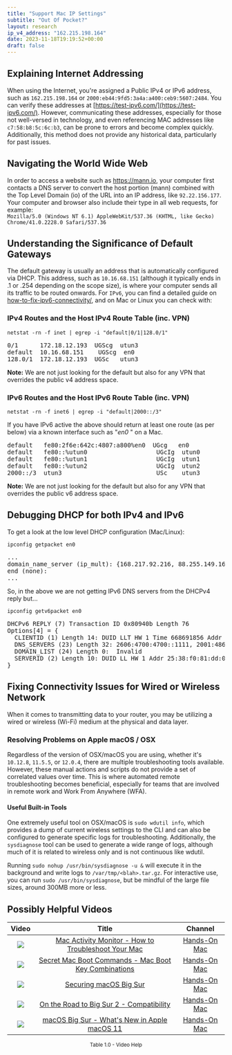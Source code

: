 ```yaml
---
title: "Support Mac IP Settings"
subtitle: "Out Of Pocket?"
layout: research
ip_v4_address: "162.215.198.164"
date: 2023-11-18T19:19:52+00:00
draft: false
---
```


## Explaining Internet Addressing

When using the Internet, you're assigned a Public IPv4 or IPv6 address, such as ```162.215.198.164``` or ```2000:eb44:9fd5:3a4a:a400:ceb9:5607:2484```. You can verify these addresses at [https://test-ipv6.com/](https://test-ipv6.com/). However, communicating these addresses, especially for those not well-versed in technology, and even referencing MAC addresses like ```c7:58:b8:5c:6c:b3```, can be prone to errors and become complex quickly. Additionally, this method does not provide any historical data, particularly for past issues.
## Navigating the World Wide Web

In order to access a website such as https://mann.io, your computer first contacts a DNS server to convert the host portion (mann) combined with the Top Level Domain (io) of the URL into an IP address, like ```92.22.156.177```. Your computer and browser also include their type in all web requests, for example: <br>```Mozilla/5.0 (Windows NT 6.1) AppleWebKit/537.36 (KHTML, like Gecko) Chrome/41.0.2228.0 Safari/537.36```
## Understanding the Significance of Default Gateways

The default gateway is usually an address that is automatically configured via DHCP. This address, such as ```10.16.68.151``` (although it typically ends in .1 or .254 depending on the scope size), is where your computer sends all its traffic to be routed onwards. For ```IPv6```, you can find a detailed guide on [how-to-fix-ipv6-connectivity/](/blog/how-to-fix-ipv6-connectivity/), and on Mac or Linux you can check with: <br>
### IPv4 Routes and the Host IPv4 Route Table (inc. VPN)
```netstat -rn -f inet | egrep -i "default|0/1|128.0/1"```

<pre>
0/1      172.18.12.193  UGScg  utun3
default  10.16.68.151    UGScg  en0
128.0/1  172.18.12.193  UGSc   utun3</pre>

**Note:** We are not just looking for the default but also for any VPN that overrides the public v4 address space.

### IPv6 Routes and the Host IPv6 Route Table (inc. VPN)
```netstat -rn -f inet6 | egrep -i "default|2000::/3"```

If you have IPv6 active the above should return at least one route (as per below) via a known interface such as "_en0_ " on a Mac. 

<pre>
default   fe80:2f6e:642c:4807:a800%en0  UGcg   en0
default   fe80::%utun0                   UGcIg  utun0
default   fe80::%utun1                   UGcIg  utun1
default   fe80::%utun2                   UGcIg  utun2
2000::/3  utun3                          USc    utun3</pre>

**Note:** We are not just looking for the default but also for any VPN that overrides the public v6 address space.
<br>

## Debugging DHCP for both IPv4 and IPv6

To get a look at the low level DHCP configuration (Mac/Linux): 

```ipconfig getpacket en0```

<pre>
...
domain_name_server (ip_mult): {168.217.92.216, 88.255.149.163}
end (none):
...</pre>

So, in the above we are not getting IPv6 DNS servers from the DHCPv4 reply but...

```ipconfig getv6packet en0```

<pre>
DHCPv6 REPLY (7) Transaction ID 0x80940b Length 76
Options[4] = {
  CLIENTID (1) Length 14: DUID LLT HW 1 Time 668691856 Addr c7:58:b8:5c:6c:b3
  DNS_SERVERS (23) Length 32: 2606:4700:4700::1111, 2001:4860:4860::8844
  DOMAIN_LIST (24) Length 0:  Invalid
  SERVERID (2) Length 10: DUID LL HW 1 Addr 25:38:f0:81:dd:01
}</pre>




## Fixing Connectivity Issues for Wired or Wireless Network
When it comes to transmitting data to your router, you may be utilizing a wired or wireless (Wi-Fi) medium at the physical and data layer.
### Resolving Problems on Apple macOS / OSX
Regardless of the version of OSX/macOS you are using, whether it's ```10.12.8```, ```11.5.5```, or ```12.0.4```, there are multiple troubleshooting tools available. However, these manual actions and scripts do not provide a set of correlated values over time. This is where automated remote troubleshooting becomes beneficial, especially for teams that are involved in remote work and Work From Anywhere (WFA).
#### Useful Built-in Tools
One extremely useful tool on OSX/macOS is ```sudo wdutil info```, which provides a dump of current wireless settings to the CLI and can also be configured to generate specific logs for troubleshooting. Additionally, the ```sysdiagnose``` tool can be used to generate a wide range of logs, although much of it is related to wireless only and is not continuous like wdutil.

Running ```sudo nohup /usr/bin/sysdiagnose -u &``` will execute it in the background and write logs to ```/var/tmp/<blah>.tar.gz```. For interactive use, you can run ```sudo /usr/bin/sysdiagnose```, but be mindful of the large file sizes, around 300MB more or less.
## Possibly Helpful Videos

<link href="/plugins/lity/css/lity.min.css" rel="stylesheet">
<script src="/plugins/lity/js/lity.min.js"></script>
<div class="table1-start"></div>

|Video | Title | Channel |
| :---: | :---: | :---: |
|<a href="https://www.youtube.com/watch?v=TWzWd_DiaJ0" data-lity><img src="https://i.ytimg.com/vi/TWzWd_DiaJ0/default.jpg" class="img-fluid"></a>|<a href="https://www.youtube.com/watch?v=TWzWd_DiaJ0" data-lity>Mac Activity Monitor - How to Troubleshoot Your Mac</a>|<a target="_blank" href="https://www.youtube.com/channel/UCg43DP8MdHVcl4rFK_delBg" >Hands-On Mac</a>|
|<a href="https://www.youtube.com/watch?v=VwNYWAxHCgM" data-lity><img src="https://i.ytimg.com/vi/VwNYWAxHCgM/default.jpg" class="img-fluid"></a>|<a href="https://www.youtube.com/watch?v=VwNYWAxHCgM" data-lity>Secret Mac Boot Commands - Mac Boot Key Combinations</a>|<a target="_blank" href="https://www.youtube.com/channel/UCg43DP8MdHVcl4rFK_delBg" >Hands-On Mac</a>|
|<a href="https://www.youtube.com/watch?v=7KdhJimuhNw" data-lity><img src="https://i.ytimg.com/vi/7KdhJimuhNw/default.jpg" class="img-fluid"></a>|<a href="https://www.youtube.com/watch?v=7KdhJimuhNw" data-lity>Securing macOS Big Sur</a>|<a target="_blank" href="https://www.youtube.com/channel/UCg43DP8MdHVcl4rFK_delBg" >Hands-On Mac</a>|
|<a href="https://www.youtube.com/watch?v=HEbK-Tignuc" data-lity><img src="https://i.ytimg.com/vi/HEbK-Tignuc/default.jpg" class="img-fluid"></a>|<a href="https://www.youtube.com/watch?v=HEbK-Tignuc" data-lity>On the Road to Big Sur 2 - Compatibility</a>|<a target="_blank" href="https://www.youtube.com/channel/UCg43DP8MdHVcl4rFK_delBg" >Hands-On Mac</a>|
|<a href="https://www.youtube.com/watch?v=JMKi6o9kaZI" data-lity><img src="https://i.ytimg.com/vi/JMKi6o9kaZI/default.jpg" class="img-fluid"></a>|<a href="https://www.youtube.com/watch?v=JMKi6o9kaZI" data-lity>macOS Big Sur - What&#39;s New in Apple macOS 11</a>|<a target="_blank" href="https://www.youtube.com/channel/UCg43DP8MdHVcl4rFK_delBg" >Hands-On Mac</a>|

<center><small>Table 1.0 - Video Help</small></center>
 <br>
<div class="table1-end"></div>
<script type="text/javascript">
(function() {
    $('div.table1-start').nextUntil('div.table1-end', 'table').addClass('table thead-dark table-striped table-responsive rounded').attr('id', 't1');
    $('#t1').find('thead').addClass('thead-dark');
})();
</script>
